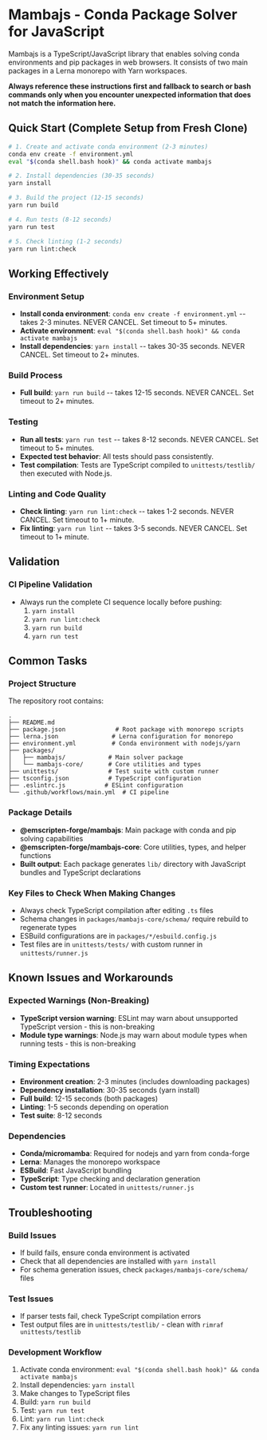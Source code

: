 # Mambajs - Conda Package Solver for JavaScript

Mambajs is a TypeScript/JavaScript library that enables solving conda environments and pip packages in web browsers. It consists of two main packages in a Lerna monorepo with Yarn workspaces.

**Always reference these instructions first and fallback to search or bash commands only when you encounter unexpected information that does not match the information here.**

## Quick Start (Complete Setup from Fresh Clone)

```bash
# 1. Create and activate conda environment (2-3 minutes)
conda env create -f environment.yml
eval "$(conda shell.bash hook)" && conda activate mambajs

# 2. Install dependencies (30-35 seconds)
yarn install

# 3. Build the project (12-15 seconds)  
yarn run build

# 4. Run tests (8-12 seconds)
yarn run test

# 5. Check linting (1-2 seconds)
yarn run lint:check
```

## Working Effectively

### Environment Setup
- **Install conda environment**: `conda env create -f environment.yml` -- takes 2-3 minutes. NEVER CANCEL. Set timeout to 5+ minutes.
- **Activate environment**: `eval "$(conda shell.bash hook)" && conda activate mambajs`
- **Install dependencies**: `yarn install` -- takes 30-35 seconds. NEVER CANCEL. Set timeout to 2+ minutes.

### Build Process
- **Full build**: `yarn run build` -- takes 12-15 seconds. NEVER CANCEL. Set timeout to 2+ minutes.

### Testing
- **Run all tests**: `yarn run test` -- takes 8-12 seconds. NEVER CANCEL. Set timeout to 5+ minutes.
- **Expected test behavior**: All tests should pass consistently.
- **Test compilation**: Tests are TypeScript compiled to `unittests/testlib/` then executed with Node.js.

### Linting and Code Quality
- **Check linting**: `yarn run lint:check` -- takes 1-2 seconds. NEVER CANCEL. Set timeout to 1+ minute.
- **Fix linting**: `yarn run lint` -- takes 3-5 seconds. NEVER CANCEL. Set timeout to 1+ minute.

## Validation

### CI Pipeline Validation
- Always run the complete CI sequence locally before pushing:
  1. `yarn install`
  2. `yarn run lint:check` 
  3. `yarn run build`
  4. `yarn run test`

## Common Tasks

### Project Structure
The repository root contains:
```
.
├── README.md
├── package.json              # Root package with monorepo scripts
├── lerna.json               # Lerna configuration for monorepo
├── environment.yml          # Conda environment with nodejs/yarn
├── packages/
│   ├── mambajs/            # Main solver package
│   └── mambajs-core/       # Core utilities and types
├── unittests/              # Test suite with custom runner
├── tsconfig.json           # TypeScript configuration
├── .eslintrc.js           # ESLint configuration
└── .github/workflows/main.yml  # CI pipeline
```

### Package Details
- **@emscripten-forge/mambajs**: Main package with conda and pip solving capabilities
- **@emscripten-forge/mambajs-core**: Core utilities, types, and helper functions
- **Built output**: Each package generates `lib/` directory with JavaScript bundles and TypeScript declarations

### Key Files to Check When Making Changes
- Always check TypeScript compilation after editing `.ts` files
- Schema changes in `packages/mambajs-core/schema/` require rebuild to regenerate types
- ESBuild configurations are in `packages/*/esbuild.config.js`
- Test files are in `unittests/tests/` with custom runner in `unittests/runner.js`

## Known Issues and Workarounds

### Expected Warnings (Non-Breaking)
- **TypeScript version warning**: ESLint may warn about unsupported TypeScript version - this is non-breaking
- **Module type warnings**: Node.js may warn about module types when running tests - this is non-breaking

### Timing Expectations
- **Environment creation**: 2-3 minutes (includes downloading packages)
- **Dependency installation**: 30-35 seconds (yarn install)
- **Full build**: 12-15 seconds (both packages)
- **Linting**: 1-5 seconds depending on operation
- **Test suite**: 8-12 seconds

### Dependencies
- **Conda/micromamba**: Required for nodejs and yarn from conda-forge
- **Lerna**: Manages the monorepo workspace
- **ESBuild**: Fast JavaScript bundling
- **TypeScript**: Type checking and declaration generation
- **Custom test runner**: Located in `unittests/runner.js`

## Troubleshooting

### Build Issues
- If build fails, ensure conda environment is activated
- Check that all dependencies are installed with `yarn install`
- For schema generation issues, check `packages/mambajs-core/schema/` files

### Test Issues  
- If parser tests fail, check TypeScript compilation errors
- Test output files are in `unittests/testlib/` - clean with `rimraf unittests/testlib`

### Development Workflow
1. Activate conda environment: `eval "$(conda shell.bash hook)" && conda activate mambajs`
2. Install dependencies: `yarn install`
3. Make changes to TypeScript files
4. Build: `yarn run build`
5. Test: `yarn run test`
6. Lint: `yarn run lint:check`
7. Fix any linting issues: `yarn run lint`